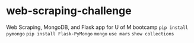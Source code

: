 # web-scraping-challenge
Web Scraping, MongoDB, and Flask app for U of M bootcamp
`pip install pymongo`
`pip install Flask-PyMongo`
`mongo`
`use mars`
`show collections`
